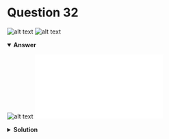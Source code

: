 # Question 32
![alt text](../ques-ref-26-33.png)
![alt text](q32.png)

<details open>
<summary><b>Answer</b></summary>

![alt text](a32.svg)
![alt text](a32.py)
</details>

<details>
<summary><b>Solution</b></summary>

![alt text](s32.png)
</details>

